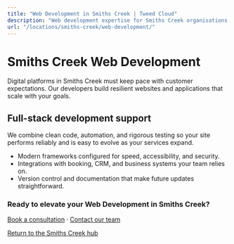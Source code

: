 ```yaml
---
title: "Web Development in Smiths Creek | Tweed Cloud"
description: "Web development expertise for Smiths Creek organisations that need dependable platforms."
url: "/locations/smiths-creek/web-development/"
---
```


# Smiths Creek Web Development

Digital platforms in Smiths Creek must keep pace with customer expectations. Our developers build resilient websites and applications that scale with your goals.

## Full-stack development support

We combine clean code, automation, and rigorous testing so your site performs reliably and is easy to evolve as your services expand.

- Modern frameworks configured for speed, accessibility, and security.
- Integrations with booking, CRM, and business systems your team relies on.
- Version control and documentation that make future updates straightforward.

### Ready to elevate your Web Development in Smiths Creek?

[Book a consultation](/consultation/) · [Contact our team](/contact/)

[Return to the Smiths Creek hub](/locations/smiths-creek/)
